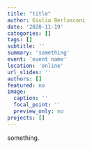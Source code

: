 ```yaml
---
title: "title"
author: Giulia Berlusconi
date: '2020-11-19'
categories: []
tags: []
subtitle: ''
summary: 'something'
event: 'event name'
location: 'online'
url_slides: ''
authors: []
featured: no
image:
  caption: ''
  focal_point: ''
  preview_only: no
projects: []
---
```


something.
